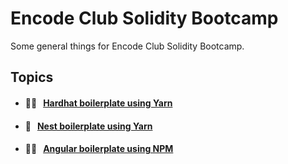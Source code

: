 # Encode Club Solidity Bootcamp

Some general things for Encode Club Solidity Bootcamp.

## Topics

- #### 👷🏽 &nbsp;&nbsp;[Hardhat boilerplate using Yarn](https://github.com/Farber98/encode_general/blob/master/boilerplate.md)
- #### 🦁 &nbsp;&nbsp;[Nest boilerplate using Yarn](https://github.com/Farber98/encode_general/blob/master/nest.md)
- #### 👨‍💻 &nbsp;&nbsp;[Angular boilerplate using NPM](https://github.com/Farber98/encode_general/blob/master/angular.MD)
